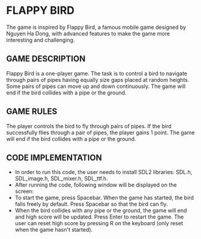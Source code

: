 # FLAPPY BIRD
The game is inspired by Flappy Bird, a famous mobile game designed by Nguyen Ha Dong, with advanced features to make the game more interesting and challenging.
## GAME DESCRIPTION
Flappy Bird is a one-player game. The task is to control a bird to navigate through pairs of pipes having equally size gaps placed at random heights. Some pairs of pipes can move up and down continuously. The game will end if the bird collides with a pipe or the ground.
## GAME RULES
The player controls the bird to fly through pairs of pipes. If the bird successfully flies through a pair of pipes, the player gains 1 point. The game will end if the bird collides with a pipe or the ground.
## CODE IMPLEMENTATION
- In order to run this code, the user needs to install SDL2 libraries: SDL.h, SDL_image.h, SDL_mixer.h, SDL_ttf.h.
- After running the code, following window will be displayed on the screen:
- To start the game, press Spacebar. When the game has started, the bird falls freely by default. Press Spacebar so that the bird can fly.
- When the bird collides with any pipe or the ground, the game will end and high score will be updated. Press Enter to restart the game. The user can reset high score by pressing R on the keyboard (only reset when the game hasn't started).
